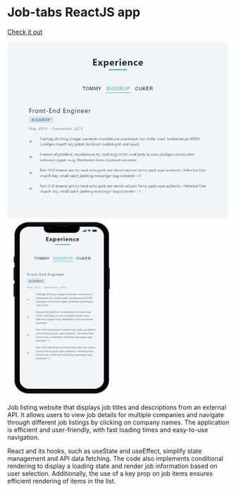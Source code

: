 # Job-tabs ReactJS app

[Check it out](https://jobtabsapp.netlify.app/)

<img src='/src/img/jobs_app.png' width=500 height=400> <img src='/src/img/jobsapp-phone.png' width=250 height=400>

Job listing website that displays job titles and descriptions from an external API. It allows users to view job details for multiple companies and navigate through different job listings by clicking on company names. The application is efficient and user-friendly, with fast loading times and easy-to-use navigation.

React and its hooks, such as useState and useEffect, simplify state management and API data fetching. The code also implements conditional rendering to display a loading state and render job information based on user selection. Additionally, the use of a key prop on job items ensures efficient rendering of items in the list.
